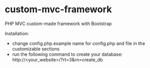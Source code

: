 custom-mvc-framework
====================

PHP MVC custom-made framework with Bootstrap

Installation:
 - change config.php.example name for config.php and file in the customizable sections
 - run the following command to create your database:
        http://<your_website>/?rt=3&rn=create_db
